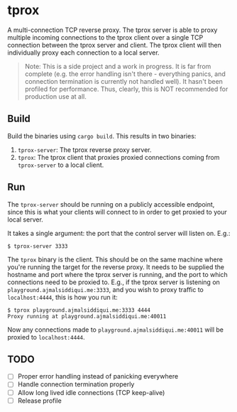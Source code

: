 # tprox

A multi-connection TCP reverse proxy. The tprox server is able to proxy multiple incoming connections to the tprox client over a single TCP connection between the tprox server and client. The tprox client will then individually proxy each connection to a local server.

> Note: This is a side project and a work in progress. It is far from complete (e.g. the error handling isn't there - everything panics, and connection termination is currently not handled well). It hasn't been profiled for performance. Thus, clearly, this is NOT recommended for production use at all.


## Build

Build the binaries using `cargo build`. This results in two binaries:
1. `tprox-server`: The tprox reverse proxy server.
2. `tprox`: The tprox client that proxies proxied connections coming from `tprox-server` to a local client.

## Run

The `tprox-server` should be running on a publicly accessible endpoint, since this is what your clients will connect to in order to get proxied to your local server.

It takes a single argument: the port that the control server will listen on. E.g.:

```
$ tprox-server 3333
```

The `tprox` binary is the client. This should be on the same machine where you're running the target for the reverse proxy. It needs to be supplied the hostname and port where the tprox server is running, and the port to which connections need to be proxied to. E.g., if the tprox server is listening on `playground.ajmalsiddiqui.me:3333`, and you wish to proxy traffic to `localhost:4444`, this is how you run it:

```
$ tprox playground.ajmalsiddiqui.me:3333 4444
Proxy running at playground.ajmalsiddiqui.me:40011
```

Now any connections made to `playground.ajmalsiddiqui.me:40011` will be proxied to `localhost:4444`.

## TODO

- [ ] Proper error handling instead of panicking everywhere
- [ ] Handle connection termination properly
- [ ] Allow long lived idle connections (TCP keep-alive)
- [ ] Release profile
